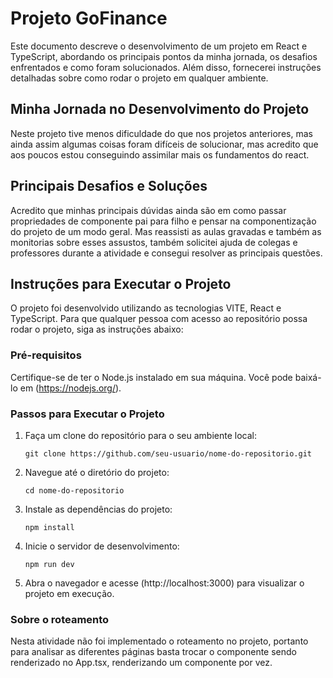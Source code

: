 # Projeto GoFinance

Este documento descreve o desenvolvimento de um projeto em React e TypeScript, abordando os principais pontos da minha jornada, os desafios enfrentados e como foram solucionados. Além disso, fornecerei instruções detalhadas sobre como rodar o projeto em qualquer ambiente.

## Minha Jornada no Desenvolvimento do Projeto

Neste projeto tive menos dificuldade do que nos projetos anteriores, mas ainda assim algumas coisas foram difíceis de solucionar, mas acredito que aos poucos estou conseguindo assimilar mais os fundamentos do react. 

## Principais Desafios e Soluções

Acredito que minhas principais dúvidas ainda são em como passar propriedades de componente pai para filho e pensar na componentização do projeto de um modo geral. Mas reassisti as aulas gravadas e também as monitorias sobre esses assustos, também solicitei ajuda de colegas e professores durante a atividade e consegui resolver as principais questões.

## Instruções para Executar o Projeto

O projeto foi desenvolvido utilizando as tecnologias VITE, React e TypeScript. Para que qualquer pessoa com acesso ao repositório possa rodar o projeto, siga as instruções abaixo:

### Pré-requisitos

Certifique-se de ter o Node.js instalado em sua máquina. Você pode baixá-lo em (https://nodejs.org/).

### Passos para Executar o Projeto

1. Faça um clone do repositório para o seu ambiente local:

   ```
   git clone https://github.com/seu-usuario/nome-do-repositorio.git
   ```

2. Navegue até o diretório do projeto:

   ```
   cd nome-do-repositorio
   ```

3. Instale as dependências do projeto:

   ```
   npm install
   ```

4. Inicie o servidor de desenvolvimento:

   ```
   npm run dev
   ```

5. Abra o navegador e acesse (http://localhost:3000) para visualizar o projeto em execução.


### Sobre o roteamento

Nesta atividade não foi implementado o roteamento no projeto, portanto para analisar as diferentes páginas basta trocar o componente sendo renderizado no App.tsx, 
renderizando um componente por vez.